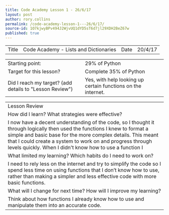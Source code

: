 ```yaml
---
title: Code Academy Lesson 1 - 26/6/17
layout: post
author: rory.collins
permalink: /code-academy-lesson-1---26/6/17/
source-id: 1O7kjwyBPv494J2WjvUQ1dYD5sT6d7jl29XDH2BeZ67w
published: true
---
```

<table>
  <tr>
    <td>Title</td>
    <td>Code Academy - Lists and Dictionaries</td>
    <td>Date</td>
    <td>20/4/17</td>
  </tr>
</table>


<table>
  <tr>
    <td>Starting point:</td>
    <td>29% of Python</td>
  </tr>
  <tr>
    <td>Target for this lesson?</td>
    <td>Complete 35% of Python</td>
  </tr>
  <tr>
    <td>Did I reach my target? 
(add details to "Lesson Review")</td>
    <td>Yes, with help looking up certain functions on the internet.</td>
  </tr>
</table>


<table>
  <tr>
    <td>Lesson Review</td>
  </tr>
  <tr>
    <td>How did I learn? What strategies were effective? </td>
  </tr>
  <tr>
    <td>I now have a decent understanding of the code, so I thought it through logically then used the functions I knew to format a simple and basic base for the more complex details. This meant that I could create a system to work on and progress through levels quickly. When I didn't know how to use a function I </td>
  </tr>
  <tr>
    <td>What limited my learning? Which habits do I need to work on? </td>
  </tr>
  <tr>
    <td>I need to rely less on the internet and try to simplify the code so I spend less time on using functions that I don’t know how to use, rather than making a simpler and less effective code with more basic functions.</td>
  </tr>
  <tr>
    <td>What will I change for next time? How will I improve my learning?</td>
  </tr>
  <tr>
    <td>Think about how functions I already know how to use and manipulate them into an accurate code.</td>
  </tr>
</table>


